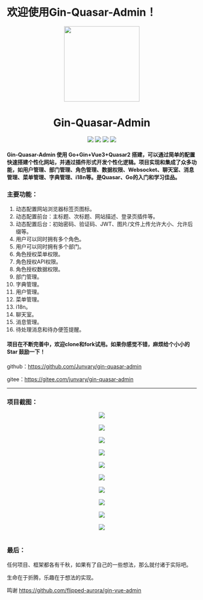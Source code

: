 # 欢迎使用Gin-Quasar-Admin！
<div align=center>
<img src="https://i.loli.net/2020/12/14/cnJoF9r1BXY7Da5.png" width=200" height="200" />
<h1>Gin-Quasar-Admin</h1>
</div>
<div align=center>
<img src="https://img.shields.io/badge/quasar-2.4.8-brightgreen"/>
<img src="https://img.shields.io/badge/vue-3.2.26-brightgreen"/>
<img src="https://img.shields.io/badge/gin-1.7.7-brightgreen"/>
<img src="https://img.shields.io/badge/golang-1.17.2-brightgreen"/>
</div>






#### Gin-Quasar-Admin 使用 Go+Gin+Vue3+Quasar2 搭建，可以通过简单的配置快速搭建个性化网站，并通过插件形式开发个性化逻辑。项目实现和集成了众多功能，如用户管理、部门管理、角色管理、数据权限、Websocket、聊天室、消息管理、菜单管理、字典管理、i18n等。是Quasar、Go的入门和学习佳品。

### 主要功能：

1. 动态配置网站浏览器标签页图标。
2. 动态配置前台：主标题、次标题、网站描述、登录页插件等。
3. 动态配置后台：初始密码、验证码、JWT、图片/文件上传允许大小、允许后缀等。
4. 用户可以同时拥有多个角色。
5. 用户可以同时拥有多个部门。
6. 角色授权菜单权限。
7. 角色授权API权限。
8. 角色授权数据权限。
9. 部门管理。
10. 字典管理。
11. 用户管理。
12. 菜单管理。
13. i18n。
14. 聊天室。
15. 消息管理。
16. 待处理消息和待办便签提醒。

#### 项目在不断完善中，欢迎clone和fork试用。如果你感觉不错，麻烦给个小小的 Star 鼓励一下！

github：https://github.com/Junvary/gin-quasar-admin

gitee：https://gitee.com/junvary/gin-quasar-admin

***



### 项目截图：

<div align=center>
    <img src="https://github.com/Junvary/gin-quasar-admin/blob/dev/img/1.png" /><br/><br/>
    <img src="https://s2.loli.net/2021/12/06/vNYn7UpcHOowdlV.png" /><br/><br/>
    <img src="https://github.com/Junvary/gin-quasar-admin/blob/dev/img/2.png" /><br/><br/>
    <img src="https://s2.loli.net/2021/12/06/5lmnMOfixvhb3Q7.png" /><br/><br/>
    <img src="https://github.com/Junvary/gin-quasar-admin/blob/dev/img/3.png" /><br/><br/>
    <img src="https://s2.loli.net/2021/12/06/BRKo4mLf1OQsDFP.png" /><br/><br/>
    <img src="https://github.com/Junvary/gin-quasar-admin/blob/dev/img/4.png" /><br/><br/>
    <img src="https://s2.loli.net/2021/12/06/xeSPZN8q1lVLYgj.png" /><br/><br/>
    <img src="https://github.com/Junvary/gin-quasar-admin/blob/dev/img/5.png" /><br/><br/>
    <img src="https://s2.loli.net/2021/12/06/IYxVW7PEmyRtM2J.png" /><br/><br/>
</div>






### 最后：

任何项目、框架都各有千秋，如果有了自己的一些想法，那么就付诸于实际吧。

生命在于折腾，乐趣在于想法的实现。

鸣谢 https://github.com/flipped-aurora/gin-vue-admin 

 
